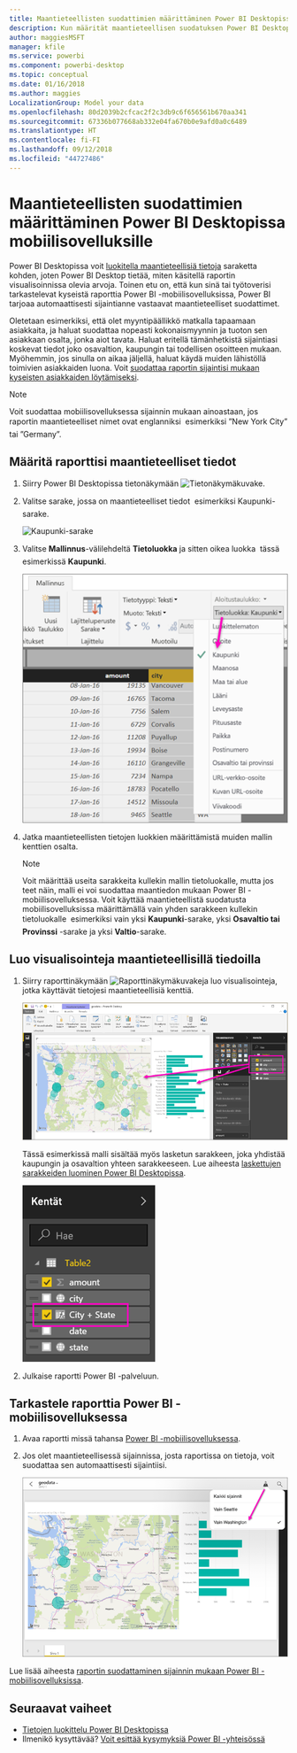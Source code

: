 ```yaml
---
title: Maantieteellisten suodattimien määrittäminen Power BI Desktopissa mobiilisovelluksille
description: Kun määrität maantieteellisen suodatuksen Power BI Desktopissa olevassa mallissasi, voit suodattaa tietoja sijainnillesi automaattisesti Power BI -mobiilisovelluksissa.
author: maggiesMSFT
manager: kfile
ms.service: powerbi
ms.component: powerbi-desktop
ms.topic: conceptual
ms.date: 01/16/2018
ms.author: maggies
LocalizationGroup: Model your data
ms.openlocfilehash: 80d2039b2cfcac2f2c3db9c6f656561b670aa341
ms.sourcegitcommit: 67336b077668ab332e04fa670b0e9afd0a0c6489
ms.translationtype: HT
ms.contentlocale: fi-FI
ms.lasthandoff: 09/12/2018
ms.locfileid: "44727486"
---
```

# <a name="set-geographic-filters-in-power-bi-desktop-for-the-mobile-apps"></a>Maantieteellisten suodattimien määrittäminen Power BI Desktopissa mobiilisovelluksille
Power BI Desktopissa voit [luokitella maantieteellisiä tietoja](desktop-data-categorization.md) saraketta kohden, joten Power BI Desktop tietää, miten käsitellä raportin visualisoinnissa olevia arvoja. Toinen etu on, että kun sinä tai työtoverisi tarkastelevat kyseistä raporttia Power BI -mobiilisovelluksissa, Power BI tarjoaa automaattisesti sijaintianne vastaavat maantieteelliset suodattimet. 

Oletetaan esimerkiksi, että olet myyntipäällikkö matkalla tapaamaan asiakkaita, ja haluat suodattaa nopeasti kokonaismyynnin ja tuoton sen asiakkaan osalta, jonka aiot tavata. Haluat eritellä tämänhetkistä sijaintiasi koskevat tiedot joko osavaltion, kaupungin tai todellisen osoitteen mukaan. Myöhemmin, jos sinulla on aikaa jäljellä, haluat käydä muiden lähistöllä toimivien asiakkaiden luona. Voit [suodattaa raportin sijaintisi mukaan kyseisten asiakkaiden löytämiseksi](consumer/mobile/mobile-apps-geographic-filtering.md).

> [!NOTE]
> Voit suodattaa mobiilisovelluksessa sijainnin mukaan ainoastaan, jos raportin maantieteelliset nimet ovat englanniksi &#150; esimerkiksi ”New York City” tai ”Germany”.
> 
> 

## <a name="identify-geographic-data-in-your-report"></a>Määritä raporttisi maantieteelliset tiedot
1. Siirry Power BI Desktopissa tietonäkymään ![Tietonäkymäkuvake](media/desktop-mobile-geofiltering/pbi_desktop_data_icon.png).
2. Valitse sarake, jossa on maantieteelliset tiedot &#151; esimerkiksi Kaupunki-sarake.
   
    ![Kaupunki-sarake](media/desktop-mobile-geofiltering/power-bi-desktop-geo-column.png)
3. Valitse **Mallinnus**-välilehdeltä **Tietoluokka** ja sitten oikea luokka &#151; tässä esimerkissä **Kaupunki**.
   
    ![Tietoluokkaruutu](media/desktop-mobile-geofiltering/power-bi-desktop-geo-category.png)
4. Jatka maantieteellisten tietojen luokkien määrittämistä muiden mallin kenttien osalta. 
   
   > [!NOTE]
   > Voit määrittää useita sarakkeita kullekin mallin tietoluokalle, mutta jos teet näin, malli ei voi suodattaa maantiedon mukaan Power BI -mobiilisovelluksessa. Voit käyttää maantieteellistä suodatusta mobiilisovelluksissa määrittämällä vain yhden sarakkeen kullekin tietoluokalle &#151; esimerkiksi vain yksi **Kaupunki**-sarake, yksi **Osavaltio tai Provinssi** -sarake ja yksi **Valtio**-sarake. 
   > 
   > 

## <a name="create-visuals-with-your-geographic-data"></a>Luo visualisointeja maantieteellisillä tiedoilla
1. Siirry raporttinäkymään ![Raporttinäkymäkuvake](media/desktop-mobile-geofiltering/power-bi-desktop-report-icon.png)ja luo visualisointeja, jotka käyttävät tietojesi maantieteellisiä kenttiä. 
   
    ![Raportti, jossa kartta](media/desktop-mobile-geofiltering/power-bi-desktop-geo-report.png)
   
    Tässä esimerkissä malli sisältää myös lasketun sarakkeen, joka yhdistää kaupungin ja osavaltion yhteen sarakkeeseen. Lue aiheesta [laskettujen sarakkeiden luominen Power BI Desktopissa](desktop-calculated-columns.md).
   
    ![Kaupunki + Osavaltio -kenttä](media/desktop-mobile-geofiltering/power-bi-desktop-city-state-column.png)
2. Julkaise raportti Power BI -palveluun.

## <a name="view-the-report-in-power-bi-mobile-app"></a>Tarkastele raporttia Power BI -mobiilisovelluksessa
1. Avaa raportti missä tahansa [Power BI -mobiilisovelluksessa](consumer/mobile/mobile-apps-for-mobile-devices.md).
2. Jos olet maantieteellisessä sijainnissa, josta raportissa on tietoja, voit suodattaa sen automaattisesti sijaintiisi.
   
    ![Mobiilisovelluksen Geo-suodatin](media/desktop-mobile-geofiltering/power-bi-mobile-geo-map-set-filter.png)

Lue lisää aiheesta [raportin suodattaminen sijainnin mukaan Power BI -mobiilisovelluksissa](consumer/mobile/mobile-apps-geographic-filtering.md).

## <a name="next-steps"></a>Seuraavat vaiheet
* [Tietojen luokittelu Power BI Desktopissa](desktop-data-categorization.md)  
* Ilmenikö kysyttävää? [Voit esittää kysymyksiä Power BI -yhteisössä](http://community.powerbi.com/)

